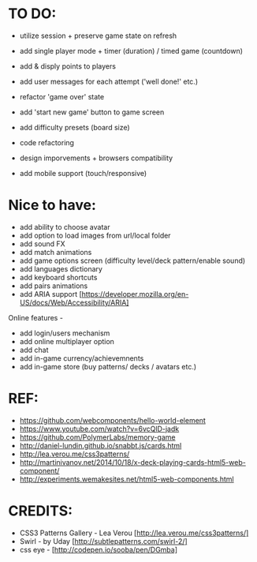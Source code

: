  TO DO:
============= 
 * utilize session + preserve game state on refresh
 * add single player mode + timer (duration) / timed game (countdown)
 * add & disply points to players
 * add user messages for each attempt ('well done!' etc.)
 * refactor 'game over' state
 * add 'start new game' button to game screen
 * add difficulty presets (board size)
 
 * code refactoring
 * design imporvements + browsers compatibility 
 * add mobile support (touch/responsive)


 Nice to have:
=============
 * add ability to choose avatar
 * add option to load images from url/local folder
 * add sound FX
 * add match animations
 * add game options screen (difficulty level/deck pattern/enable sound)
 * add languages dictionary
 * add keyboard shortcuts
 * add pairs animations
 * add ARIA support [https://developer.mozilla.org/en-US/docs/Web/Accessibility/ARIA]
 
 Online features - 
 * add login/users mechanism
 * add online multiplayer option
 * add chat
 * add in-game currency/achievemnents
 * add in-game store (buy patterns/ decks / avatars etc.)
 
 
 REF:
======
* https://github.com/webcomponents/hello-world-element
* https://www.youtube.com/watch?v=6vcQlD-jadk
* https://github.com/PolymerLabs/memory-game
* http://daniel-lundin.github.io/snabbt.js/cards.html
* http://lea.verou.me/css3patterns/
* http://martinivanov.net/2014/10/18/x-deck-playing-cards-html5-web-component/
* http://experiments.wemakesites.net/html5-web-components.html



CREDITS:
===========

* CSS3 Patterns Gallery - Lea Verou [http://lea.verou.me/css3patterns/]
* Swirl - by Uday [http://subtlepatterns.com/swirl-2/]
* css eye - [http://codepen.io/sooba/pen/DGmba]